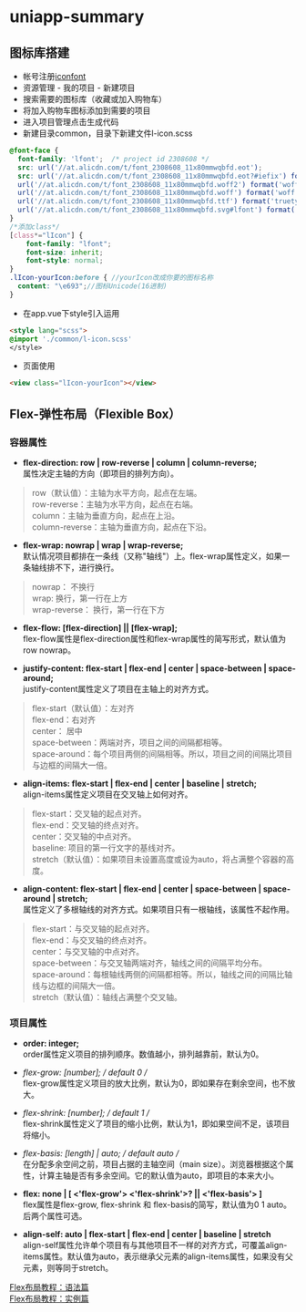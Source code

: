 # uniapp-summary
## 图标库搭建
* 帐号注册[iconfont](https://www.iconfont.cn/)
* 资源管理 - 我的项目 - 新建项目
* 搜索需要的图标库（收藏或加入购物车）
* 将加入购物车图标添加到需要的项目
* 进入项目管理点击生成代码
* 新建目录common，目录下新建文件l-icon.scss
```scss
@font-face {
  font-family: 'lfont';  /* project id 2308608 */
  src: url('//at.alicdn.com/t/font_2308608_11x80mmwqbfd.eot');
  src: url('//at.alicdn.com/t/font_2308608_11x80mmwqbfd.eot?#iefix') format('embedded-opentype'),
  url('//at.alicdn.com/t/font_2308608_11x80mmwqbfd.woff2') format('woff2'),
  url('//at.alicdn.com/t/font_2308608_11x80mmwqbfd.woff') format('woff'),
  url('//at.alicdn.com/t/font_2308608_11x80mmwqbfd.ttf') format('truetype'),
  url('//at.alicdn.com/t/font_2308608_11x80mmwqbfd.svg#lfont') format('svg');
}
/*添加class*/
[class*="lIcon"] {
	font-family: "lfont";
	font-size: inherit;
	font-style: normal;
} 
.lIcon-yourIcon:before { //yourIcon改成你要的图标名称
  content: "\e693";//图标Unicode(16进制)
}
```
* 在app.vue下style引入运用
``` html
<style lang="scss">
@import './common/l-icon.scss'
</style>
```
* 页面使用
``` html
<view class="lIcon-yourIcon"></view>
```

## Flex-弹性布局（Flexible Box）
### 容器属性
* **flex-direction: row | row-reverse | column | column-reverse;**  
属性决定主轴的方向（即项目的排列方向）。  
> row（默认值）：主轴为水平方向，起点在左端。  
> row-reverse：主轴为水平方向，起点在右端。  
> column：主轴为垂直方向，起点在上沿。  
> column-reverse：主轴为垂直方向，起点在下沿。  

* **flex-wrap: nowrap | wrap | wrap-reverse;**  
默认情况项目都排在一条线（又称"轴线"）上。flex-wrap属性定义，如果一条轴线排不下，进行换行。
> nowrap： 不换行  
> wrap: 换行，第一行在上方  
> wrap-reverse： 换行，第一行在下方  

* **flex-flow: [flex-direction] || [flex-wrap];**  
flex-flow属性是flex-direction属性和flex-wrap属性的简写形式，默认值为row nowrap。  

* **justify-content: flex-start | flex-end | center | space-between | space-around;**    
justify-content属性定义了项目在主轴上的对齐方式。  
> flex-start（默认值）：左对齐  
> flex-end：右对齐  
> center： 居中  
> space-between：两端对齐，项目之间的间隔都相等。  
> space-around：每个项目两侧的间隔相等。所以，项目之间的间隔比项目与边框的间隔大一倍。  

* **align-items: flex-start | flex-end | center | baseline | stretch;**  
align-items属性定义项目在交叉轴上如何对齐。  
> flex-start：交叉轴的起点对齐。  
> flex-end：交叉轴的终点对齐。  
> center：交叉轴的中点对齐。  
> baseline: 项目的第一行文字的基线对齐。  
> stretch（默认值）：如果项目未设置高度或设为auto，将占满整个容器的高度。  

* **align-content: flex-start | flex-end | center | space-between | space-around | stretch;**  
属性定义了多根轴线的对齐方式。如果项目只有一根轴线，该属性不起作用。  
> flex-start：与交叉轴的起点对齐。  
> flex-end：与交叉轴的终点对齐。  
> center：与交叉轴的中点对齐。  
> space-between：与交叉轴两端对齐，轴线之间的间隔平均分布。  
> space-around：每根轴线两侧的间隔都相等。所以，轴线之间的间隔比轴线与边框的间隔大一倍。  
> stretch（默认值）：轴线占满整个交叉轴。  

### 项目属性
* **order: integer;**  
order属性定义项目的排列顺序。数值越小，排列越靠前，默认为0。

* **flex-grow: [number]\; /* default 0 */**  
flex-grow属性定义项目的放大比例，默认为0，即如果存在剩余空间，也不放大。 

* **flex-shrink: [number]; /* default 1 */**  
flex-shrink属性定义了项目的缩小比例，默认为1，即如果空间不足，该项目将缩小。

* **flex-basis: [length] | auto; /* default auto */**  
在分配多余空间之前，项目占据的主轴空间（main size）。浏览器根据这个属性，计算主轴是否有多余空间。它的默认值为auto，即项目的本来大小。

* **flex: none | [ <'flex-grow'> <'flex-shrink'>? || <'flex-basis'> ]**  
flex属性是flex-grow, flex-shrink 和 flex-basis的简写，默认值为0 1 auto。后两个属性可选。

* **align-self: auto | flex-start | flex-end | center | baseline | stretch**  
align-self属性允许单个项目有与其他项目不一样的对齐方式，可覆盖align-items属性。默认值为auto，表示继承父元素的align-items属性，如果没有父元素，则等同于stretch。

[Flex布局教程：语法篇](http://www.ruanyifeng.com/blog/2015/07/flex-grammar.html)  
[Flex布局教程：实例篇](http://www.ruanyifeng.com/blog/2015/07/flex-examples.html)  

